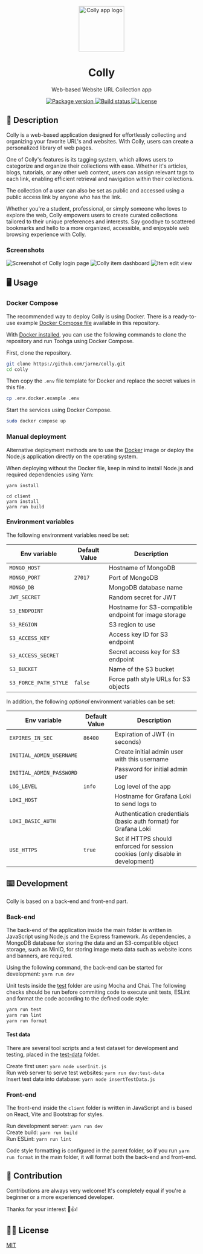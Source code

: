 <p align="center">
    <img src=".github/.media/colly-logo.png" width="120" height="120" alt="Colly app logo">
</p>

<h1 align="center">Colly</h1>
<p align="center">Web-based Website URL Collection app</p>

<p align="center">
    <a href="https://github.com/jarne/colly/blob/main/package.json">
        <img src="https://img.shields.io/github/package-json/v/jarne/colly.svg" alt="Package version">
    </a>
    <a href="https://circleci.com/gh/jarne/colly">
        <img src="https://circleci.com/gh/jarne/colly.svg?style=shield" alt="Build status">
    </a>
    <a href="https://github.com/jarne/colly/blob/main/LICENSE">
        <img src="https://img.shields.io/github/license/jarne/colly.svg" alt="License">
    </a>
</p>

## 📙 Description

Colly is a web-based application designed for effortlessly collecting and organizing your favorite URL's and websites.
With Colly, users can create a personalized library of web pages.

One of Colly's features is its tagging system, which allows users to categorize and organize their collections with ease.
Whether it's articles, blogs, tutorials, or any other web content, users can assign relevant tags to each link,
enabling efficient retrieval and navigation within their collections.

The collection of a user can also be set as public and accessed using a public access link by
anyone who has the link.

Whether you're a student, professional, or simply someone who loves to explore the web,
Colly empowers users to create curated collections tailored to their unique preferences and interests.
Say goodbye to scattered bookmarks and hello to a more organized, accessible, and enjoyable web browsing experience with Colly.

### Screenshots

<img src=".github/.media/screenshot-login.png" alt="Screenshot of Colly login page">

<img src=".github/.media/screenshot-dashboard.png" alt="Colly item dashboard">

<img src=".github/.media/screenshot-item-edit.png" alt="Item edit view">

## 🖥 Usage

### Docker Compose

The recommended way to deploy Colly is using Docker. There is a ready-to-use
example [Docker Compose file](./docker-compose.yml) available in this repository.

With [Docker installed](https://docs.docker.com/engine/install/), you can use the following
commands to clone the repository and run Toohga using Docker Compose.

First, clone the repository.

```sh
git clone https://github.com/jarne/colly.git
cd colly
```

Then copy the `.env` file template for Docker and replace the secret values in this file.

```sh
cp .env.docker.example .env
```

Start the services using Docker Compose.

```sh
sudo docker compose up
```

### Manual deployment

Alternative deployment methods are to use the [Docker](./Dockerfile) image or deploy the
Node.js application directly on the operating system.

When deploying without the Docker file, keep in mind to install Node.js and required dependencies using Yarn:

```
yarn install

cd client
yarn install
yarn run build
```

### Environment variables

The following environment variables need be set:

| Env variable          | Default Value | Description                                           |
| --------------------- | ------------- | ----------------------------------------------------- |
| `MONGO_HOST`          |               | Hostname of MongoDB                                   |
| `MONGO_PORT`          | `27017`       | Port of MongoDB                                       |
| `MONGO_DB`            |               | MongoDB database name                                 |
| `JWT_SECRET`          |               | Random secret for JWT                                 |
| `S3_ENDPOINT`         |               | Hostname for S3-compatible endpoint for image storage |
| `S3_REGION`           |               | S3 region to use                                      |
| `S3_ACCESS_KEY`       |               | Access key ID for S3 endpoint                         |
| `S3_ACCESS_SECRET`    |               | Secret access key for S3 endpoint                     |
| `S3_BUCKET`           |               | Name of the S3 bucket                                 |
| `S3_FORCE_PATH_STYLE` | `false`       | Force path style URLs for S3 objects                  |

In addition, the following _optional_ environment variables can be set:

| Env variable             | Default Value | Description                                                                    |
| ------------------------ | ------------- | ------------------------------------------------------------------------------ |
| `EXPIRES_IN_SEC`         | `86400`       | Expiration of JWT (in seconds)                                                 |
| `INITIAL_ADMIN_USERNAME` |               | Create initial admin user with this username                                   |
| `INITIAL_ADMIN_PASSWORD` |               | Password for initial admin user                                                |
| `LOG_LEVEL`              | `info`        | Log level of the app                                                           |
| `LOKI_HOST`              |               | Hostname for Grafana Loki to send logs to                                      |
| `LOKI_BASIC_AUTH`        |               | Authentication credentials (basic auth format) for Grafana Loki                |
| `USE_HTTPS`              | `true`        | Set if HTTPS should enforced for session cookies (only disable in development) |

## ⌨️ Development

Colly is based on a back-end and front-end part.

### Back-end

The back-end of the application inside the main folder is written in JavaScript using Node.js and the Express framework.
As dependencies, a MongoDB database for storing the data and an S3-compatible object storage, such as MinIO, for storing
image meta data such as website icons and banners, are required.

Using the following command, the back-end can be started for development: `yarn run dev`

Unit tests inside the [test](./test) folder are using Mocha and Chai.
The following checks should be run before commiting code to execute unit tests, ESLint and format the code according
to the defined code style:

```sh
yarn run test
yarn run lint
yarn run format
```

#### Test data

There are several tool scripts and a test dataset for development and testing, placed in the [test-data](./test-data) folder.

Create first user: `yarn node userInit.js`  
Run web server to serve test websites: `yarn run dev:test-data`  
Insert test data into database: `yarn node insertTestData.js`

### Front-end

The front-end inside the `client` folder is written in JavaScript and is based on React, Vite and Bootstrap for styles.

Run development server: `yarn run dev`  
Create build: `yarn run build`  
Run ESLint: `yarn run lint`

Code style formatting is configured in the parent folder, so if you run `yarn run format` in the main folder,
it will format both the back-end and front-end.

## 🙋‍ Contribution

Contributions are always very welcome! It's completely equal if you're a beginner or a more experienced developer.

Thanks for your interest 🎉👍!

## 👨‍⚖️ License

[MIT](https://github.com/jarne/colly/blob/main/LICENSE)
